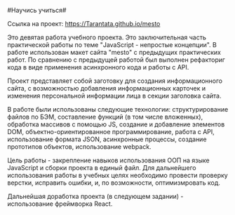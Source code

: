 #Научись учиться#

Ссылка на проект: https://Tarantata.github.io/mesto

Это девятая работа учебного проекта.
Это заключительная часть практической работы по теме "JavaScript - непростые концепции".
В работе использован макет сайта "mesto" с предыдущих практических работ. По сравнению с предыдущей работой был выполнен рефакториг кода в виде применения асинхронного кода и работы с API.

Проект представляет собой заготовку для создания информационного сайта, с возможностью добавления информационных карточек и изменения персональной информации лица в секции заголовка сайта.

В работе были использованы следующие технологии: структурирование файлов по БЭМ, составление функций (в том числе вложенных),
обработка массивов с помощью JS, создание и добавление элементов DOM, объектно-ориентированное программирование, работа с API, использование формата JSON, асинхронные процессы, создание прототипов объектов, использование webpack.

Цель работы - закрепление навыков использования ООП на языке JavaScript и сборки проекта в единый файл.
Для дальнейшего использования работы в учебных целях необходимо провести проверку 
верстки, исправить ошибки, и, по возможности, оптимизмровать код.

Дальнейшая доработка проекта (в следующем задании) - использование фреймворка React.
